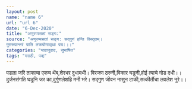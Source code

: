 ```yaml
---
layout: post
name: "name 6"
url: "url 6"
date: "6-Dec-2020"
title: "अणुरप्यसतां सङ्ग:"
source: "अणुरप्यसतां सङ्ग: सद्गुणं हन्ति विस्तृतम्।
गुणरूपान्तरं याति तक्रयोगाद्यथा पय:।।"
categories: "भावानुवाद, सुभाषित"
tags: "मराठी, पद्य"
---
```


पडला जरि ताकाचा एकच थेंब,शेरभर दुधामधी।
विरजण ठरुनी,विकार घडुनी,होई त्याचे गोड दधी।।
दुर्जनसंगति घडुनि जर का,दुर्गुणलेशहि मनी भरे।
सद्गुण जीवन नासुन टाकी,सत्कीर्तीचा लवलेश नुरे।।
